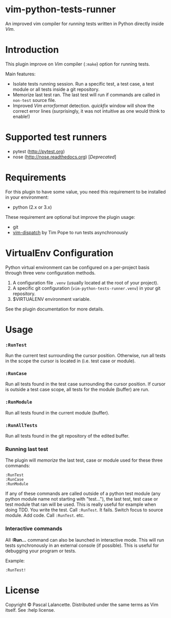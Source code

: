 vim-python-tests-runner
=======================

An improved vim compiler for *running* tests written in Python directly inside
*Vim*.

Introduction
============

This plugin improve on *Vim* compiler (`:make`) option for running tests.

Main features:

*   Isolate tests running session. Run a specific test, a test case, a test
    module or all tests inside a git repository.
*   Memorize last test ran. The last test will run if commands are called
    in `non-test` source file.
*   Improved *Vim* *errorformat* detection. *quickfix* window will show the
    correct error lines (surprisingly, it was not intuitive as one would
    think to enable!)

Supported test runners
======================

* pytest (http://pytest.org)
* nose (http://nose.readthedocs.org) [*Deprecated*]


Requirements
============

For this plugin to have some value, you need this requirement to be installed in
your environment:

- python (2.x or 3.x)

These requirement are optional but improve the plugin usage:

- git
- [vim-dispatch](https://github.com/tpope/vim-dispatch) by Tim Pope to run tests
  asynchronously


VirtualEnv Configuration
========================

Python virtual environment can be configured on a per-project basis through
three venv configuration methods.

1. A configuration file `.venv` (usually located at the root of your project).
1. A specific git configuration (`vim-python-tests-runner.venv`) in your git
   repository.
1. $VIRTUALENV environment variable.

See the plugin documentation for more details.

Usage
=====

### `:RunTest`

Run the current test surrounding the cursor position.  Otherwise, run all tests
in the scope the cursor is located in (i.e. test case or module).

### `:RunCase`

Run all tests found in the test case surrounding the cursor position. If cursor
is outside a test case scope, all tests for the module (buffer) are run.

### `:RunModule`

Run all tests found in the current module (buffer).

### `:RunAllTests`

Run all tests found in the git repository of the edited buffer.

### Running last test

The plugin will *memorize* the last test, case or module used for these three
commands:

    :RunTest
    :RunCase
    :RunModule

If any of these commands are called outside of a python test module (any python
module name not starting with "test..."), the last test, test case or test
module that ran will be used. This is really useful for example when doing TDD.
You write the test. Call `:RunTest`. It fails. Switch focus to source module.
Add code.  Call `:RunTest`.  etc.

### Interactive commands

All **:Run...** command can also be launched in interactive mode. This will run
tests synchronously in an external console (if possible). This is useful for
debugging your program or tests.

Example:

    :RunTest!


License
=======

Copyright © Pascal Lalancette. Distributed under the same terms as Vim itself.
See :help license.
